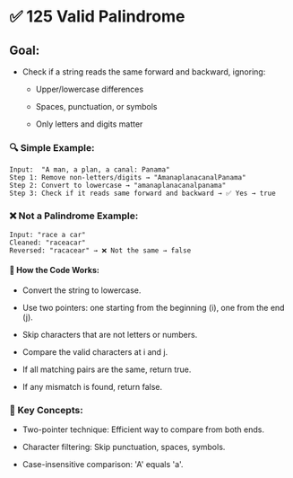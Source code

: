 # ✅ 125 Valid Palindrome

## Goal:

- Check if a string reads the same forward and backward, ignoring:

  - Upper/lowercase differences

  - Spaces, punctuation, or symbols

  - Only letters and digits matter

### 🔍 Simple Example:

```text
Input:  "A man, a plan, a canal: Panama"
Step 1: Remove non-letters/digits → "AmanaplanacanalPanama"
Step 2: Convert to lowercase → "amanaplanacanalpanama"
Step 3: Check if it reads same forward and backward → ✅ Yes → true
```

### ❌ Not a Palindrome Example:

```text
Input: "race a car"
Cleaned: "raceacar"
Reversed: "racacear" → ❌ Not the same → false
```

#### 👣 How the Code Works:

- Convert the string to lowercase.

- Use two pointers: one starting from the beginning (i), one from the end (j).

- Skip characters that are not letters or numbers.

- Compare the valid characters at i and j.

- If all matching pairs are the same, return true.

- If any mismatch is found, return false.


### 🧠 Key Concepts:

- Two-pointer technique: Efficient way to compare from both ends.

- Character filtering: Skip punctuation, spaces, symbols.

- Case-insensitive comparison: 'A' equals 'a'.
